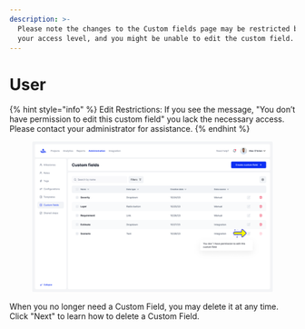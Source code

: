 ```yaml
---
description: >-
  Please note the changes to the Custom fields page may be restricted based on
  your access level, and you might be unable to edit the custom field.
---
```


# User

{% hint style="info" %}
Edit Restrictions: If you see the message, "You don’t have permission to edit this custom field" you lack the necessary access. Please contact your administrator for assistance.
{% endhint %}

<figure><img src="../../../.gitbook/assets/91_Custom fields - tooltip.png" alt=""><figcaption></figcaption></figure>

When you no longer need a Custom Field, you may delete it at any time. Click "Next" to learn how to delete a Custom Field.&#x20;
